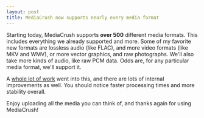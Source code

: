 ```yaml
---
layout: post
title: MediaCrush now supports nearly every media format
---
```


Starting today, MediaCrush supports **over 500** different media formats. This includes everything
we already supported and more. Some of my favorite new formats are lossless audio (like FLAC), and
more video formats (like MKV and WMV), or more vector graphics, and raw photographs. We'll also take
more kinds of audio, like raw PCM data. Odds are, for any particular media format, we'll support it.

A [whole lot of work](https://github.com/MediaCrush/MediaCrush/pull/449) went into this, and there
are lots of internal improvements as well. You should notice faster processing times and more
stability overall.

Enjoy uploading all the media you can think of, and thanks again for using MediaCrush!
